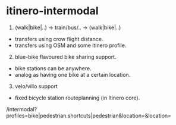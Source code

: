 # itinero-intermodal

1. (walk|bike|..) -> train/bus/.. -> (walk|bike|..)
  - transfers using crow flight distance.
  - transfers using OSM and some itinero profile.  
2. blue-bike flavoured bike sharing support.
  - bike stations can be anywhere.
  - analog as having one bike at a certain location.
3. velo/villo support
  - fixed bicycle station routeplanning (in Itinero core).


/intermodal?profiles=bike|pedestrian.shortcuts|pedestrian&location=&location=